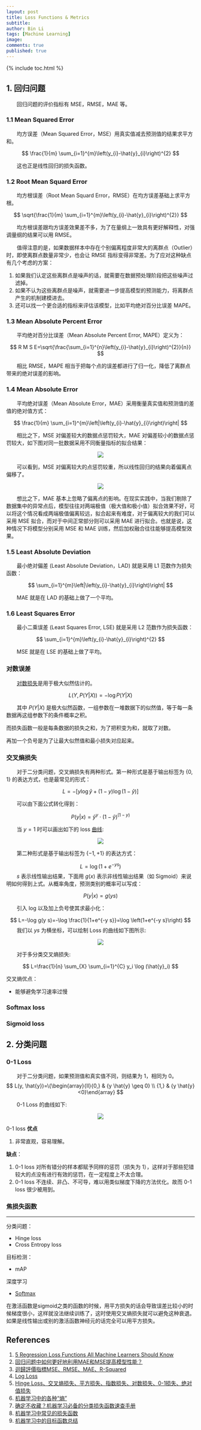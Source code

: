 ```yaml
---
layout: post
title: Loss Functions & Metrics
subtitle:
author: Bin Li
tags: [Machine Learning]
image: 
comments: true
published: true
---
```


{% include toc.html %}

## 1. 回归问题
　　回归问题的评价指标有 MSE，RMSE，MAE 等。
### 1.1 Mean Squared Error
　　均方误差（Mean Squared Error，MSE）用真实值减去预测值的结果求平方和。

$$
\frac{1}{m} \sum_{i=1}^{m}\left(y_{i}-\hat{y}_{i}\right)^{2}
$$

　　这也正是线性回归的损失函数。

### 1.2 Root Mean Squard Error
　　均方根误差（Root Mean Squard Error，RMSE）在均方误差基础上求平方根。

$$
\sqrt{\frac{1}{m} \sum_{i=1}^{m}\left(y_{i}-\hat{y}_{i}\right)^{2}}
$$

　　均方根误差跟均方误差效果差不多，为了在量纲上一致具有更好解释性，对强调量纲的结果可以用 RMSE。

　　值得注意的是，如果数据样本中存在个别偏离程度非常大的离群点（Outlier）时，即使离群点数量非常少，也会让 RMSE 指标变得非常差。为了应对这种缺点有几个考虑的方案：

1. 如果我们认定这些离群点是噪声的话，就需要在数据预处理阶段把这些噪声过滤掉。
2. 如果不认为这些离群点是噪声，就需要进一步提高模型的预测能力，将离群点产生的机制建模进去。
3. 还可以找一个更合适的指标来评估该模型，比如平均绝对百分比误差 MAPE。

### 1.3 Mean Absolute Percent Error
　　平均绝对百分比误差（Mean Absolute Percent Error, MAPE）定义为：

$$
R M S E=\sqrt{\frac{\sum_{i=1}^{n}\left(y_{i}-\hat{y}_{i}\right)^{2}}{n}}
$$

　　相比 RMSE，MAPE 相当于把每个点的误差都进行了归一化，降低了离群点带来的绝对误差的影响。


### 1.4 Mean Absolute Error
　　平均绝对误差（Mean Absolute Error，MAE）采用衡量真实值和预测值的差值的绝对值方式：

$$
\frac{1}{m} \sum_{i=1}^{m}\left|\left(y_{i}-\hat{y}_{i}\right)\right|
$$

　　相比之下，MSE 对偏差较大的数据点惩罚较大，MAE 对偏差较小的数据点惩罚较大，如下图对同一批数据采用不同衡量指标的拟合结果：

<p align="center">
  <img width="" height="" src="/img/media/15566915918190.jpg">
</p>

　　可以看到，MSE 对偏离较大的点惩罚较重，所以线性回归的结果向着偏离点偏移了。

<p align="center">
  <img width="" height="" src="/img/media/15566916053242.jpg">
</p>

　　想比之下，MAE 基本上忽略了偏离点的影响。在现实实践中，当我们剔除了数据集中的异常点后，模型往往对两端极值（极大值和极小值）拟合效果不好，可以将这个情况看成两端极值偏离较远，拟合起来有难度，对于偏离较大的我们可以采用 MSE 拟合，而对于中间正常部分则可以采用 MAE 进行拟合。也就是说，这种情况下将模型分别采用 MSE 和 MAE 训练，然后加权融合往往能够提高模型效果。

### 1.5 Least Absolute Deviation
　　最小绝对偏差 (Least Absolute Deviation，LAD) 就是采用 L1 范数作为损失函数：

$$
\sum_{i=1}^{m}\left|\left(y_{i}-\hat{y}_{i}\right)\right|
$$

　　MAE 就是在 LAD 的基础上做了一个平均。

### 1.6 Least Squares Error
　　最小二乘误差 (Least Squares Error, LSE) 就是采用 L2 范数作为损失函数：

$$
\sum_{i=1}^{m}\left(y_{i}-\hat{y}_{i}\right)^{2}
$$

　　MSE 就是在 LSE 的基础上做了平均。

### 对数误差
　　[对数损失](https://www.zhihu.com/question/27126057)是用于极大似然估计的。

$$
L(Y, P(Y | X))=-\log P(Y | X)
$$

　　其中 $P(Y | X)$ 是极大似然函数，一组参数在一堆数据下的似然值，等于每一条数据再这组参数下的条件概率之积。

而损失函数一般是每条数据的损失之和，为了把积变为和，就取了对数。

再加一个负号是为了让最大似然值和最小损失对应起来。

### 交叉熵损失
　　对于二分类问题，交叉熵损失有两种形式。第一种形式是基于输出标签为 $\{0,1\}$ 的表达方式，也是最常见的形式：

$$
L=-[y \log \hat{y}+(1-y) \log (1-\hat{y})]
$$

　　可以由下面公式转化得到：

$$
P(y | x)=\hat{y}^{y} \cdot(1-\hat{y})^{(1-y)}
$$

　　当 $y = 1$ 时可以画出如下的 loss [曲线](https://redstonewill.com/1584/):

<p align="center">
  <img width="" height="" src="/img/media/15576436379526.jpg">
</p>

　　第二种形式是基于输出标签为 $\{-1, +1\}$ 的表达方式：

$$
L=\log \left(1+e^{-y s}\right)
$$
　　$s$ 表示线性输出结果，下面用 $g(x)$ 表示非线性输出结果（如 Sigmoid）来说明如何得到上式。从概率角度，预测类别的概率可以写成：

$$
P(y | x)=g(y s)
$$

　　引入 log 以及加上负号使其求最小化：

$$
L=-\log g(y s)=-\log \frac{1}{1+e^{-y s}}=\log \left(1+e^{-y s}\right)
$$
　　我们以 $ys$ 为横坐标，可以绘制 Loss 的曲线如下图所示:

<p align="center">
  <img width="" height="" src="/img/media/15576452477293.jpg">
</p>

　　对于多分类交叉熵损失:

$$
L=\frac{1}{n} \sum_{X} \sum_{i=1}^{C} y_i \log (\hat{y}_i)
$$

交叉熵优点：
* 能够避免学习速率过慢

### Softmax loss

### Sigmoid loss




## 2. 分类问题
### 0-1 Loss
　　对于二分类问题，如果预测值和真实值不同，则结果为 1，相同为 0。
$$
L(y, \hat{y})=\{\begin{array}{ll}{0,} & {y \hat{y} \geq 0} \\ {1,} & {y \hat{y}<0}\end{array}
$$

　　0-1 Loss 的曲线如下:

<p align="center">
  <img width="" height="" src="/img/media/15576324030915.jpg">
</p>

0-1 loss **优点**
1. 非常直观，容易理解。

**缺点**：
1. 0-1 loss 对所有错分的样本都赋予同样的惩罚（损失为 1），这样对于那些犯错较大的点没有进行有效的惩罚，在一定程度上不太合理。
2. 0-1 loss 不连续、非凸、不可导，难以用类似梯度下降的方法优化。故而 0-1 loss 很少被用到。


### 焦损失函数


---

分类问题：
* Hinge loss
* Cross Entropy loss

目标检测：
* mAP

深度学习
* [Softmax](https://www.zhihu.com/question/23765351)

在激活函数是sigmoid之类的函数的时候，用平方损失的话会导致误差比较小的时候梯度很小，这样就没法继续训练了，这时使用交叉熵损失就可以避免这种衰退。如果是线性输出或别的激活函数神经元的话完全可以用平方损失。

## References
1. [5 Regression Loss Functions All Machine Learners Should Know](https://heartbeat.fritz.ai/5-regression-loss-functions-all-machine-learners-should-know-4fb140e9d4b0)
2. [回归问题中如何更好地利用MAE和MSE提高模型性能？](https://www.chzzz.club/post/227.html)
3. [迴歸評價指標MSE、RMSE、MAE、R-Squared](https://codertw.com/%E7%A8%8B%E5%BC%8F%E8%AA%9E%E8%A8%80/404042/)
4. [Log Loss](http://wiki.fast.ai/index.php/Log_Loss)
5. [Hinge Loss、交叉熵损失、平方损失、指数损失、对数损失、0-1损失、绝对值损失](https://www.cnblogs.com/nxf-rabbit75/p/10440805.html)
6. [机器学习中的各种“熵”](https://lumingdong.cn/various-entropies-in-machine-learning.html#%E4%BA%A4%E5%8F%89%E7%86%B5%EF%BC%88cross_entropy%EF%BC%89)
7. [确定不收藏？机器学习必备的分类损失函数速查手册](https://redstonewill.com/1584/)
8. [机器学习中常见的损失函数](https://blog.csdn.net/colourful_sky/article/details/80057445)
9. [机器学习中的目标函数总结](https://zhuanlan.zhihu.com/p/44722270)